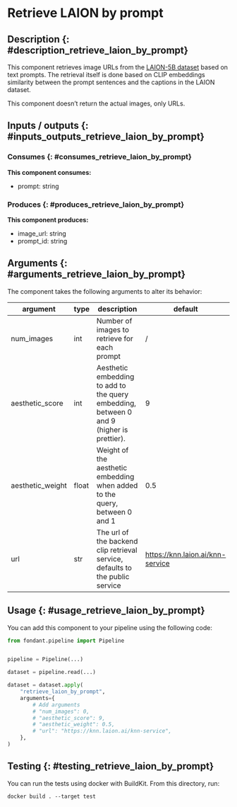 # Retrieve LAION by prompt

## Description {: #description_retrieve_laion_by_prompt}
This component retrieves image URLs from the [LAION-5B dataset](https://laion.ai/blog/laion-5b/) 
based on text prompts. The retrieval itself is done based on CLIP embeddings similarity between 
the prompt sentences and the captions in the LAION dataset. 

This component doesn’t return the actual images, only URLs.


## Inputs / outputs  {: #inputs_outputs_retrieve_laion_by_prompt}

### Consumes  {: #consumes_retrieve_laion_by_prompt}
**This component consumes:**

- prompt: string





### Produces {: #produces_retrieve_laion_by_prompt}
**This component produces:**

- image_url: string
- prompt_id: string



## Arguments {: #arguments_retrieve_laion_by_prompt}

The component takes the following arguments to alter its behavior:

| argument | type | description | default |
| -------- | ---- | ----------- | ------- |
| num_images | int | Number of images to retrieve for each prompt | / |
| aesthetic_score | int | Aesthetic embedding to add to the query embedding, between 0 and 9 (higher is prettier). | 9 |
| aesthetic_weight | float | Weight of the aesthetic embedding when added to the query, between 0 and 1 | 0.5 |
| url | str | The url of the backend clip retrieval service, defaults to the public service | https://knn.laion.ai/knn-service |

## Usage {: #usage_retrieve_laion_by_prompt}

You can add this component to your pipeline using the following code:

```python
from fondant.pipeline import Pipeline


pipeline = Pipeline(...)

dataset = pipeline.read(...)

dataset = dataset.apply(
    "retrieve_laion_by_prompt",
    arguments={
        # Add arguments
        # "num_images": 0,
        # "aesthetic_score": 9,
        # "aesthetic_weight": 0.5,
        # "url": "https://knn.laion.ai/knn-service",
    },
)
```

## Testing {: #testing_retrieve_laion_by_prompt}

You can run the tests using docker with BuildKit. From this directory, run:
```
docker build . --target test
```
